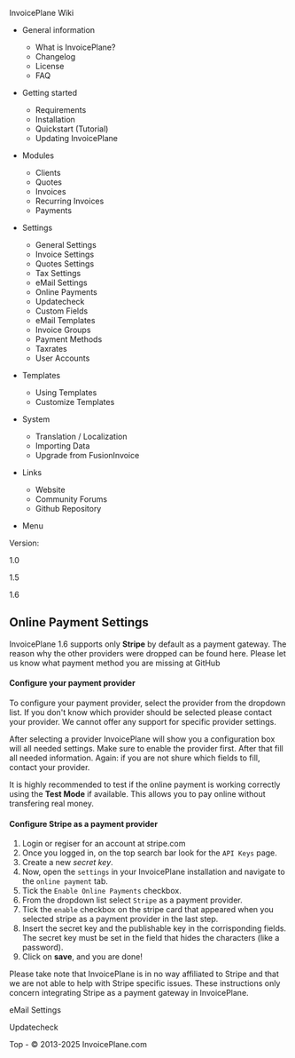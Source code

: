 
InvoicePlane Wiki

* General information
  
  + What is InvoicePlane?
  + Changelog
  + License
  + FAQ
* Getting started
  
  + Requirements
  + Installation
  + Quickstart (Tutorial)
  + Updating InvoicePlane
* Modules
  
  + Clients
  + Quotes
  + Invoices
  + Recurring Invoices
  + Payments
* Settings
  
  + General Settings
  + Invoice Settings
  + Quotes Settings
  + Tax Settings
  + eMail Settings
  + Online Payments
  + Updatecheck
  + Custom Fields
  + eMail Templates
  + Invoice Groups
  + Payment Methods
  + Taxrates
  + User Accounts
* Templates
  
  + Using Templates
  + Customize Templates
* System
  
  + Translation / Localization
  + Importing Data
  + Upgrade from FusionInvoice
* Links 
  + Website
  + Community Forums
  + Github Repository


* Menu

Version:

1.0


1.5


1.6




Online Payment Settings
-----------------------

InvoicePlane 1.6 supports only **Stripe** by default as a payment gateway. The reason why the other providers were dropped can be found here. Please let us know what payment method you are missing at GitHub

#### Configure your payment provider

To configure your payment provider, select the provider from the dropdown list. If you don't know which provider should be selected please contact your provider. We cannot offer any support for specific provider settings.

After selecting a provider InvoicePlane will show you a configuration box will all needed settings. Make sure to enable the provider first. After that fill all needed information. Again: if you are not shure which fields to fill, contact your provider.

It is highly recommended to test if the online payment is working correctly using the **Test Mode** if available. This allows you to pay online without transfering real money.
#### Configure **Stripe** as a payment provider

1. Login or regiser for an account at stripe.com
2. Once you logged in, on the top search bar look for the `API Keys` page.
3. Create a new *secret key*.
4. Now, open the `settings` in your InvoicePlane installation and navigate to the `online payment` tab.
5. Tick the `Enable Online Payments` checkbox.
6. From the dropdown list select `Stripe` as a payment provider.
7. Tick the `enable` checkbox on the stripe card that appeared when you selected stripe as a payment provider in the last step.
8. Insert the secret key and the publishable key in the corrisponding fields. The secret key must be set in the field that hides the characters (like a password).
9. Click on **save**, and you are done!

Please take note that InvoicePlane is in no way affiliated to Stripe and that we are not able to help with Stripe specific issues. These instructions only concern integrating Stripe as a payment gateway in InvoicePlane.

eMail Settings

Updatecheck

 
 Top - © 2013-2025 InvoicePlane.com


